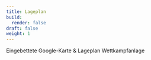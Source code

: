 ```yaml
---
title: Lageplan
build:
  render: false
draft: false
weight: 1
---
```


Eingebettete Google-Karte & Lageplan Wettkampfanlage
